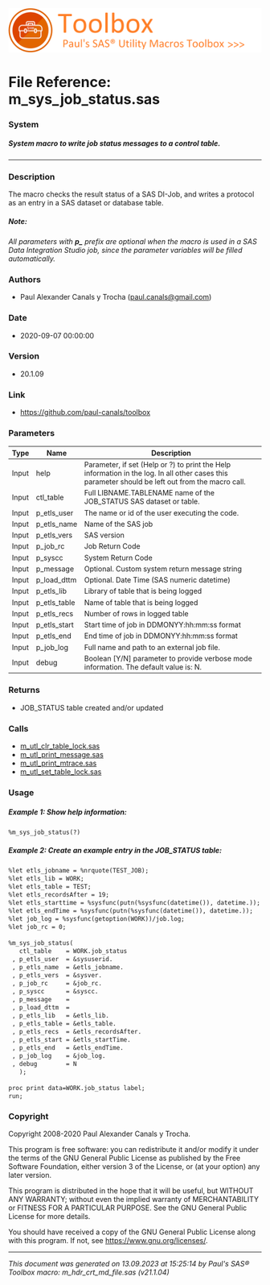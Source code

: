 ![../../misc/images/doc_banner.png](../../misc/images/doc_banner.png)
# 
# File Reference: m_sys_job_status.sas

### System

##### System macro to write job status messages to a control table.

***

### Description
The macro checks the result status of a SAS DI-Job, and writes a protocol as an entry in a SAS dataset or database table.

##### *Note:*
*All parameters with <b>p_</b> prefix are optional when the macro is used in a SAS Data Integration Studio job, since the parameter variables will be filled automatically.*

### Authors
* Paul Alexander Canals y Trocha (paul.canals@gmail.com)

### Date
* 2020-09-07 00:00:00

### Version
* 20.1.09

### Link
* https://github.com/paul-canals/toolbox

### Parameters
| Type | Name | Description |
| ---- | ---- | ----------- |
| Input | help | Parameter, if set (Help or ?) to print the Help information in the log. In all other cases this parameter should be left out from the macro call. |
| Input | ctl_table | Full LIBNAME.TABLENAME name of the JOB_STATUS SAS dataset or table. |
| Input | p_etls_user | The name or id of the user executing the code. |
| Input | p_etls_name | Name of the SAS job |
| Input | p_etls_vers | SAS version |
| Input | p_job_rc | Job Return Code |
| Input | p_syscc | System Return Code |
| Input | p_message | Optional. Custom system return message string |
| Input | p_load_dttm | Optional. Date Time (SAS numeric datetime) |
| Input | p_etls_lib | Library of table that is being logged |
| Input | p_etls_table | Name of table that is being logged |
| Input | p_etls_recs | Number of rows in logged table |
| Input | p_etls_start | Start time of job in DDMONYY:hh:mm:ss format |
| Input | p_etls_end | End time of job in DDMONYY:hh:mm:ss format |
| Input | p_job_log | Full name and path to an external job file. |
| Input | debug | Boolean [Y/N] parameter to provide verbose mode information. The default value is: N. |

### Returns
* JOB_STATUS table created and/or updated

### Calls
* [m_utl_clr_table_lock.sas](m_utl_clr_table_lock.md)
* [m_utl_print_message.sas](m_utl_print_message.md)
* [m_utl_print_mtrace.sas](m_utl_print_mtrace.md)
* [m_utl_set_table_lock.sas](m_utl_set_table_lock.md)

### Usage

##### Example 1: Show help information:
```sas
%m_sys_job_status(?)
```

##### Example 2: Create an example entry in the JOB_STATUS table:
```sas
%let etls_jobname = %nrquote(TEST_JOB);
%let etls_lib = WORK;
%let etls_table = TEST;
%let etls_recordsAfter = 19;
%let etls_starttime = %sysfunc(putn(%sysfunc(datetime()), datetime.));
%let etls_endTime = %sysfunc(putn(%sysfunc(datetime()), datetime.));
%let job_log = %sysfunc(getoption(WORK))/job.log;
%let job_rc = 0;

%m_sys_job_status(
   ctl_table    = WORK.job_status
 , p_etls_user  = &sysuserid.
 , p_etls_name  = &etls_jobname.
 , p_etls_vers  = &sysver.
 , p_job_rc     = &job_rc.
 , p_syscc      = &syscc.
 , p_message    =
 , p_load_dttm  =
 , p_etls_lib   = &etls_lib.
 , p_etls_table = &etls_table.
 , p_etls_recs  = &etls_recordsAfter.
 , p_etls_start = &etls_startTime.
 , p_etls_end   = &etls_endTime.
 , p_job_log    = &job_log.
 , debug        = N
   );

proc print data=WORK.job_status label;
run;
```

### Copyright
Copyright 2008-2020 Paul Alexander Canals y Trocha. 
 
This program is free software: you can redistribute it and/or modify 
it under the terms of the GNU General Public License as published by 
the Free Software Foundation, either version 3 of the License, or 
(at your option) any later version. 
 
This program is distributed in the hope that it will be useful, 
but WITHOUT ANY WARRANTY; without even the implied warranty of 
MERCHANTABILITY or FITNESS FOR A PARTICULAR PURPOSE. See the 
GNU General Public License for more details. 
 
You should have received a copy of the GNU General Public License 
along with this program. If not, see <https://www.gnu.org/licenses/>. 


***
*This document was generated on 13.09.2023 at 15:25:14  by Paul's SAS&reg; Toolbox macro: m_hdr_crt_md_file.sas (v21.1.04)*

